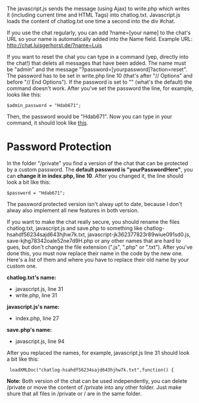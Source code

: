 The javascript.js sends the message (using Ajax) to write.php which writes it (including current time and HTML Tags) into chatlog.txt. Javascript.js loads the content of chatlog.txt one time a second into the div #chat.

If you use the chat regularly, you can add ?name=[your name] to the chat's URL so your name is automatically added into the Name field. Example URL: http://chat.luisgerhorst.de/?name=Luis

If you want to reset the chat you can type in a command (yep, directly into the chat!) that delets all messages that have been added. The name must be "admin" and the message "?password=[yourpassword]?action=reset". The password has to be set in write.php line 10 (that's after "// Options" and before "// End Options"). If the password is set to "" (what's the default) the command doesn't work. After you've set the password the line, for example, looks like this:

    $admin_password = "Hdab671";
    
Then, the password would be "Hdab671". Now you can type in your command, it should look like [this](http://cl.ly/GwnX).

# Password Protection

In the folder "/private" you find a version of the chat that can be protected by a custom password. The **default password is "yourPasswordHere"**, you can **change it in index.php, line 10**. After you changed it, the line should look a bit like this:

    $password = "Hdab671";
    
The password protected version isn't alway upt to date, because I don't alway also implement all new features in both version.

If you want to make the chat really secure, you should rename the files chatlog.txt, javascript.js and save.php to something like chatlog-hsahdf56234sajd643hjhw7k.txt, javascript-jk362377823r89wiue091sd0.js, save-kjhg78342oale52ne7d9H.php or any other names that are hard to gues, but don't change the file extension (".js", ".php" or ".txt"). After you've done this, you must now replace their name in the code by the new one. Here's a list of them and where you have to replace their old name by your custom one.

**chatlog.txt's name:**

- javascript.js, line 31
- write.php, line 31

**javascript.js's name:**

- index.php, line 27

**save.php's name:**

- javascript.js, line 94

After you replaced the names, for example, javascript.js line 31 should look a bit like this:

     loadXMLDoc("chatlog-hsahdf56234sajd643hjhw7k.txt",function() {

**Note:** Both version of the chat can be used independently, you can delete /private or move the content of /private into any other folder. Just make shure that all files in /private or / are in the same folder.
